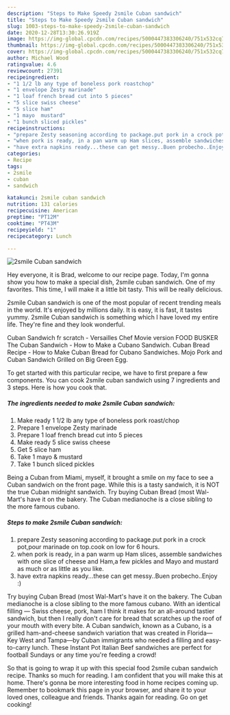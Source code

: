 ```yaml
---
description: "Steps to Make Speedy 2smile Cuban sandwich"
title: "Steps to Make Speedy 2smile Cuban sandwich"
slug: 1003-steps-to-make-speedy-2smile-cuban-sandwich
date: 2020-12-28T13:30:26.919Z
image: https://img-global.cpcdn.com/recipes/5000447383306240/751x532cq70/2smile-cuban-sandwich-recipe-main-photo.jpg
thumbnail: https://img-global.cpcdn.com/recipes/5000447383306240/751x532cq70/2smile-cuban-sandwich-recipe-main-photo.jpg
cover: https://img-global.cpcdn.com/recipes/5000447383306240/751x532cq70/2smile-cuban-sandwich-recipe-main-photo.jpg
author: Michael Wood
ratingvalue: 4.6
reviewcount: 27391
recipeingredient:
- "1 1/2 lb any type of boneless pork roastchop"
- "1 envelope Zesty marinade"
- "1 loaf french bread cut into 5 pieces"
- "5 slice swiss cheese"
- "5 slice ham"
- "1 mayo  mustard"
- "1 bunch sliced pickles"
recipeinstructions:
- "prepare Zesty seasoning according to package.put pork in a crock pot,pour marinade on top.cook on low for 6 hours."
- "when pork is ready, in a pan warm up Ham slices, assemble sandwiches with one slice of cheese and Ham,a few pickles and Mayo and mustard as much or as little as you like."
- "have extra napkins ready...these can get messy..Buen probecho..Enjoy :)"
categories:
- Recipe
tags:
- 2smile
- cuban
- sandwich

katakunci: 2smile cuban sandwich 
nutrition: 131 calories
recipecuisine: American
preptime: "PT12M"
cooktime: "PT43M"
recipeyield: "1"
recipecategory: Lunch

---
```



![2smile Cuban sandwich](https://img-global.cpcdn.com/recipes/5000447383306240/751x532cq70/2smile-cuban-sandwich-recipe-main-photo.jpg)

Hey everyone, it is Brad, welcome to our recipe page. Today, I'm gonna show you how to make a special dish, 2smile cuban sandwich. One of my favorites. This time, I will make it a little bit tasty. This will be really delicious.

2smile Cuban sandwich is one of the most popular of recent trending meals in the world. It's enjoyed by millions daily. It is easy, it is fast, it tastes yummy. 2smile Cuban sandwich is something which I have loved my entire life. They're fine and they look wonderful.

Cuban Sandwich fr scratch - Versailles Chef Movie version FOOD BUSKER The Cuban Sandwich - How to Make a Cubano Sandwich. Cuban Bread Recipe - How to Make Cuban Bread for Cubano Sandwiches. Mojo Pork and Cuban Sandwich Grilled on Big Green Egg.


To get started with this particular recipe, we have to first prepare a few components. You can cook 2smile cuban sandwich using 7 ingredients and 3 steps. Here is how you cook that.

<!--inarticleads1-->

##### The ingredients needed to make 2smile Cuban sandwich:

1. Make ready 1 1/2 lb any type of boneless pork roast/chop
1. Prepare 1 envelope Zesty marinade
1. Prepare 1 loaf french bread cut into 5 pieces
1. Make ready 5 slice swiss cheese
1. Get 5 slice ham
1. Take 1 mayo &amp; mustard
1. Take 1 bunch sliced pickles


Being a Cuban from Miami, myself, it brought a smile on my face to see a Cuban sandwich on the front page. While this is a tasty sandwich, it is NOT the true Cuban midnight sandwich. Try buying Cuban Bread (most Wal-Mart&#39;s have it on the bakery. The Cuban medianoche is a close sibling to the more famous cubano. 

<!--inarticleads2-->

##### Steps to make 2smile Cuban sandwich:

1. prepare Zesty seasoning according to package.put pork in a crock pot,pour marinade on top.cook on low for 6 hours.
1. when pork is ready, in a pan warm up Ham slices, assemble sandwiches with one slice of cheese and Ham,a few pickles and Mayo and mustard as much or as little as you like.
1. have extra napkins ready...these can get messy..Buen probecho..Enjoy :)


Try buying Cuban Bread (most Wal-Mart&#39;s have it on the bakery. The Cuban medianoche is a close sibling to the more famous cubano. With an identical filling — Swiss cheese, pork, ham I think it makes for an all-around tastier sandwich, but then I really don&#39;t care for bread that scratches up the roof of your mouth with every bite. A Cuban sandwich, known as a Cubano, is a grilled ham-and-cheese sandwich variation that was created in Florida—Key West and Tampa—by Cuban immigrants who needed a filling and easy-to-carry lunch. These Instant Pot Italian Beef sandwiches are perfect for football Sundays or any time you&#39;re feeding a crowd! 

So that is going to wrap it up with this special food 2smile cuban sandwich recipe. Thanks so much for reading. I am confident that you will make this at home. There's gonna be more interesting food in home recipes coming up. Remember to bookmark this page in your browser, and share it to your loved ones, colleague and friends. Thanks again for reading. Go on get cooking!
